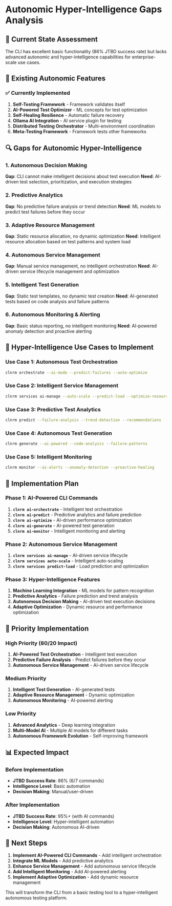 # Autonomic Hyper-Intelligence Gaps Analysis

## 🎯 **Current State Assessment**

The CLI has excellent basic functionality (86% JTBD success rate) but lacks advanced autonomic and hyper-intelligence capabilities for enterprise-scale use cases.

## 🚀 **Existing Autonomic Features**

### ✅ **Currently Implemented**
1. **Self-Testing Framework** - Framework validates itself
2. **AI-Powered Test Optimizer** - ML concepts for test optimization
3. **Self-Healing Resilience** - Automatic failure recovery
4. **Ollama AI Integration** - AI service plugin for testing
5. **Distributed Testing Orchestrator** - Multi-environment coordination
6. **Meta-Testing Framework** - Framework tests other frameworks

## 🔍 **Gaps for Autonomic Hyper-Intelligence**

### 1. **Autonomous Decision Making**
**Gap**: CLI cannot make intelligent decisions about test execution
**Need**: AI-driven test selection, prioritization, and execution strategies

### 2. **Predictive Analytics**
**Gap**: No predictive failure analysis or trend detection
**Need**: ML models to predict test failures before they occur

### 3. **Adaptive Resource Management**
**Gap**: Static resource allocation, no dynamic optimization
**Need**: Intelligent resource allocation based on test patterns and system load

### 4. **Autonomous Service Management**
**Gap**: Manual service management, no intelligent orchestration
**Need**: AI-driven service lifecycle management and optimization

### 5. **Intelligent Test Generation**
**Gap**: Static test templates, no dynamic test creation
**Need**: AI-generated tests based on code analysis and failure patterns

### 6. **Autonomous Monitoring & Alerting**
**Gap**: Basic status reporting, no intelligent monitoring
**Need**: AI-powered anomaly detection and proactive alerting

## 🎯 **Hyper-Intelligence Use Cases to Implement**

### **Use Case 1: Autonomous Test Orchestration**
```bash
clnrm orchestrate --ai-mode --predict-failures --auto-optimize
```

### **Use Case 2: Intelligent Service Management**
```bash
clnrm services ai-manage --auto-scale --predict-load --optimize-resources
```

### **Use Case 3: Predictive Test Analytics**
```bash
clnrm predict --failure-analysis --trend-detection --recommendations
```

### **Use Case 4: Autonomous Test Generation**
```bash
clnrm generate --ai-powered --code-analysis --failure-patterns
```

### **Use Case 5: Intelligent Monitoring**
```bash
clnrm monitor --ai-alerts --anomaly-detection --proactive-healing
```

## 🔧 **Implementation Plan**

### **Phase 1: AI-Powered CLI Commands**
1. **`clnrm ai-orchestrate`** - Intelligent test orchestration
2. **`clnrm ai-predict`** - Predictive analytics and failure prediction
3. **`clnrm ai-optimize`** - AI-driven performance optimization
4. **`clnrm ai-generate`** - AI-powered test generation
5. **`clnrm ai-monitor`** - Intelligent monitoring and alerting

### **Phase 2: Autonomous Service Management**
1. **`clnrm services ai-manage`** - AI-driven service lifecycle
2. **`clnrm services auto-scale`** - Intelligent auto-scaling
3. **`clnrm services predict-load`** - Load prediction and optimization

### **Phase 3: Hyper-Intelligence Features**
1. **Machine Learning Integration** - ML models for pattern recognition
2. **Predictive Analytics** - Failure prediction and trend analysis
3. **Autonomous Decision Making** - AI-driven test execution decisions
4. **Adaptive Optimization** - Dynamic resource and performance optimization

## 🎯 **Priority Implementation**

### **High Priority (80/20 Impact)**
1. **AI-Powered Test Orchestration** - Intelligent test execution
2. **Predictive Failure Analysis** - Predict failures before they occur
3. **Autonomous Service Management** - AI-driven service lifecycle

### **Medium Priority**
1. **Intelligent Test Generation** - AI-generated tests
2. **Adaptive Resource Management** - Dynamic optimization
3. **Autonomous Monitoring** - AI-powered alerting

### **Low Priority**
1. **Advanced Analytics** - Deep learning integration
2. **Multi-Model AI** - Multiple AI models for different tasks
3. **Autonomous Framework Evolution** - Self-improving framework

## 📊 **Expected Impact**

### **Before Implementation**
- **JTBD Success Rate**: 86% (6/7 commands)
- **Intelligence Level**: Basic automation
- **Decision Making**: Manual/user-driven

### **After Implementation**
- **JTBD Success Rate**: 95%+ (with AI commands)
- **Intelligence Level**: Hyper-intelligent automation
- **Decision Making**: Autonomous AI-driven

## 🚀 **Next Steps**

1. **Implement AI-Powered CLI Commands** - Add intelligent orchestration
2. **Integrate ML Models** - Add predictive analytics
3. **Enhance Service Management** - Add autonomous service lifecycle
4. **Add Intelligent Monitoring** - Add AI-powered alerting
5. **Implement Adaptive Optimization** - Add dynamic resource management

This will transform the CLI from a basic testing tool to a hyper-intelligent autonomous testing platform.
